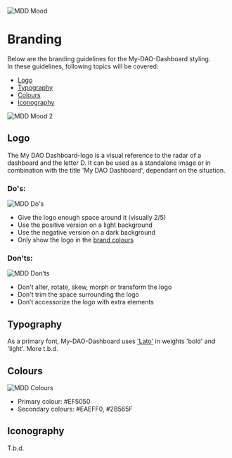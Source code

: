 ![MDD Mood](https://i.imgur.com/M7thpm5.png "MDD-moodboard")

# Branding

Below are the branding guidelines for the My-DAO-Dashboard styling.<br>
In these guidelines, following topics will be covered:

  * [Logo](#Logo)
  * [Typography](#Typography)
  * [Colours](#Colours)
  * [Iconography](#Iconography)

![MDD Mood 2](https://i.imgur.com/Kn1sgzg.png "MDD-moodboard2")

## <a id="Logo"></a> Logo

The My DAO Dashboard-logo is a visual reference to the radar of a dashboard and the letter D. It can be used as a standalone image or in combination with the title 'My DAO Dashboard', dependant on the situation.

### Do's:
![MDD Do's](https://i.imgur.com/94GlAp7.png "MDD Do's")
  * Give the logo enough space around it (visually 2/5)
  * Use the positive version on a light background
  * Use the negative version on a dark background
  * Only show the logo in the [brand colours](#Colours) 

### Don'ts:
![MDD Don'ts](https://i.imgur.com/OdDGHTL.png "MDD Don'ts")
  * Don't alter, rotate, skew, morph or transform the logo
  * Don't trim the space surrounding the logo
  * Don’t accessorize the logo with extra elements


## <a id="Typography"></a> Typography

As a primary font, My-DAO-Dashboard uses ['Lato'](#https://fonts.google.com/specimen/Lato) in weights 'bold' and 'light'. More t.b.d.



## <a id="Colours"></a> Colours
![MDD Colours](https://i.imgur.com/CMi2MJc.png "MDD Colours")
  * Primary colour: #EF5050
  * Secondary colours: #EAEFF0, #2B565F


## <a id="Iconography"></a> Iconography

T.b.d.